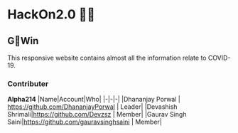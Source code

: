 # HackOn2.0 👨‍💻

## G🦠Win
This responsive website contains almost all the information relate to COVID-19.

### Contributer
**Alpha214**
|Name|Account|Who|
|-|-|-|
|Dhananjay Porwal | https://github.com/DhananjayPorwal | Leader|
|Devashish Shrimali|https://github.com/Devzsz | Member|
|Gaurav Singh Saini|https://github.com/gauravsinghsaini | Member|
